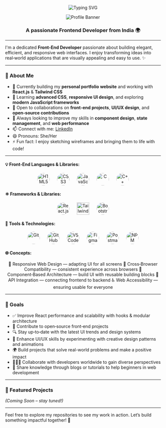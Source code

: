 <!-- GitHub Profile README -->

<p align="center">
  <img src="https://readme-typing-svg.herokuapp.com?font=Fira+Code&size=22&pause=1000&color=ffffff&center=true&vCenter=true&width=435&lines=Welcome+to+my+GitHub+Profile!+🌟" alt="Typing SVG" />
</p>

<!-- 🖼️ Banner Image -->
<p align="center">
   <img src="https://user-images.githubusercontent.com/95478989/198955082-6e78ebb5-e1e4-49f9-8d32-6e5af3984dcd.gif" alt="Profile Banner" />
</p>

<!-- 👩‍💻 Intro -->
<h3 align="center">A passionate Frontend Developer from India 🌍</h3>

---

I'm a dedicated **Front-End Developer** passionate about building elegant, efficient, and responsive web interfaces. I enjoy transforming ideas into real‑world applications that are visually appealing and easy to use. ✨

---

### 🚀 About Me

- 🔭 Currently building my **personal portfolio website** and working with **React.js** & **Tailwind CSS**
- 🌱 Learning **advanced CSS**, **responsive UI design**, and exploring **modern JavaScript frameworks**
- 👯 Open to collaborations on **front‑end projects**, **UI/UX design**, and **open‑source contributions**
- 🤝 Always looking to improve my skills in **component design**, **state management**, and **web performance**
- 📫 Connect with me: [LinkedIn](https://www.linkedin.com/in/arshi-moradiya-657b7a385)  
- 😄 Pronouns: She/Her  
- ⚡ Fun fact: I enjoy sketching wireframes and bringing them to life with code!

---

#### 💡 Front‑End Languages & Libraries:
<p align="center">
  <img src="https://cdn.jsdelivr.net/gh/devicons/devicon/icons/html5/html5-original.svg" alt="HTML5" width="40" style="border-radius:50%; vertical-align:middle;" />
  <img src="https://cdn.jsdelivr.net/gh/devicons/devicon/icons/css3/css3-original.svg" alt="CSS3" width="40" style="border-radius:50%; vertical-align:middle; margin-left:20px;" />
  <img src="https://cdn.jsdelivr.net/gh/devicons/devicon/icons/javascript/javascript-original.svg" alt="JavaScript" width="40" style="border-radius:50%; vertical-align:middle; margin-left:20px;" />
  <img src="https://cdn.jsdelivr.net/gh/devicons/devicon/icons/c/c-original.svg" alt="C" width="40" style="border-radius:50%; vertical-align:middle; margin-left:20px;" />
  <img src="https://cdn.jsdelivr.net/gh/devicons/devicon/icons/cplusplus/cplusplus-original.svg" alt="C++" width="40" style="border-radius:50%; vertical-align:middle; margin-left:20px;" />
</p>

#### ⚛️ Frameworks & Libraries:
<p align="center">
  <img src="https://cdn.jsdelivr.net/gh/devicons/devicon/icons/react/react-original.svg" alt="React.js" width="40" style="border-radius:50%; vertical-align:middle;" />
  <img src="https://upload.wikimedia.org/wikipedia/commons/d/d5/Tailwind_CSS_Logo.svg" alt="Tailwind CSS" width="40" style="vertical-align:middle; margin-left:20px;" />
  <img src="https://cdn.jsdelivr.net/gh/devicons/devicon/icons/bootstrap/bootstrap-plain.svg" alt="Bootstrap" width="40" style="border-radius:50%; vertical-align:middle; margin-left:20px;" />
</p>

#### 🔧 Tools & Technologies:
<p align="center">
  <img src="https://cdn.jsdelivr.net/gh/devicons/devicon/icons/git/git-original.svg" alt="Git" width="40" style="border-radius:50%; vertical-align:middle;" />
  <img src="https://cdn.jsdelivr.net/gh/devicons/devicon/icons/github/github-original.svg" alt="GitHub" width="40" style="border-radius:50%; vertical-align:middle; margin-left:20px;" />
  <img src="https://cdn.jsdelivr.net/gh/devicons/devicon/icons/vscode/vscode-original.svg" alt="VS Code" width="40" style="border-radius:50%; vertical-align:middle; margin-left:20px;" />
  <img src="https://cdn.jsdelivr.net/gh/devicons/devicon/icons/figma/figma-original.svg" alt="Figma" width="40" style="border-radius:50%; vertical-align:middle; margin-left:20px;" />
  <img src="https://cdn.jsdelivr.net/gh/devicons/devicon/icons/postman/postman-original.svg" alt="Postman" width="40" style="border-radius:50%; vertical-align:middle; margin-left:20px;" />
  <img src="https://cdn.jsdelivr.net/gh/devicons/devicon/icons/npm/npm-original-wordmark.svg" alt="NPM" width="40" style="border-radius:50%; vertical-align:middle; margin-left:20px;" />
</p>

#### 🌐 Concepts:
<p align="center">
  🔄 Responsive Web Design — adapting UI for all screens  
  🔁 Cross‑Browser Compatibility — consistent experience across browsers  
  🧱 Component‑Based Architecture — build UI with reusable building blocks  
  🔗 API Integration — connecting frontend to backend  
  ♿ Web Accessibility — ensuring usable for everyone  
</p>

---

### 📌 Goals

- ✅ Improve React performance and scalability with hooks & modular architecture  
- 🧩 Contribute to open‑source front‑end projects  
- 🔍 Stay up‑to‑date with the latest UI trends and design systems
- 🎨 Enhance UI/UX skills by experimenting with creative design patterns and animations  
- 🌍 Build projects that solve real-world problems and make a positive impact  
- 🧑‍🤝‍🧑 Collaborate with developers worldwide to gain diverse perspectives  
- 📖 Share knowledge through blogs or tutorials to help beginners in web development  

---

### 📂 Featured Projects

*(Coming Soon – stay tuned!)*

---

Feel free to explore my repositories to see my work in action. Let’s build something impactful together! 🚀
